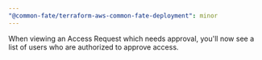 ```yaml
---
"@common-fate/terraform-aws-common-fate-deployment": minor
---
```


When viewing an Access Request which needs approval, you'll now see a list of users who are authorized to approve access.
